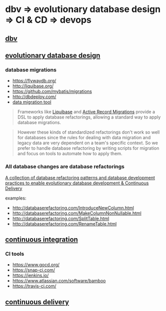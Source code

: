 # dbv => evolutionary database design => CI & CD => devops #

## [dbv](https://odetocode.com/blogs/scott/archive/2008/02/03/versioning-databases-branching-and-merging.aspx) ##

## [evolutionary database design](https://martinfowler.com/articles/evodb.html) ##

### database migrations ###
* <https://flywaydb.org/>
* <http://liquibase.org/>
* <https://github.com/mybatis/migrations>
* <http://dbdeploy.com/>
* [data migration tool](http://jailer.sourceforge.net/)

> Frameworks like [Liquibase](http://liquibase.org/) and 
> [Active Record Migrations](http://guides.rubyonrails.org/active_record_migrations.html) provide
> a DSL to apply database refactorings, allowing a standard way to apply database migrations.

> However these kinds of standardized refactorings don't work so well for databases since 
> the rules for dealing with data migration and legacy data are very dependent on a team's 
> specific context. So we prefer to handle database refactoring by writing scripts for 
> migration and focus on tools to automate how to apply them.

### All database changes are database refactorings ###

[A collection of database refactoring patterns and database development practices to enable evolutionary database development & Continuous Delivery](http://databaserefactoring.com/)

examples:

* <http://databaserefactoring.com/IntroduceNewColumn.html>
* <http://databaserefactoring.com/MakeColumnNonNullable.html>
* <http://databaserefactoring.com/SplitTable.html>
* <http://databaserefactoring.com/RenameTable.html>

## [continuous integration](https://martinfowler.com/articles/continuousIntegration.html) ##

### CI tools ###
* <https://www.gocd.org/>
* <https://snap-ci.com/>
* <https://jenkins.io/>
* <https://www.atlassian.com/software/bamboo>
* <https://travis-ci.com/>

## [continuous delivery](https://martinfowler.com/bliki/ContinuousDelivery.html)